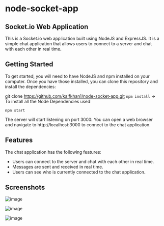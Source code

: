 # node-socket-app

## Socket.io Web Application 
This is a Socket.io web application built using NodeJS and ExpressJS. It is a simple chat application that allows users to connect to a server and chat with each other in real time.

## Getting Started
To get started, you will need to have NodeJS and npm installed on your computer. Once you have those installed, you can clone this repository and install the dependencies:

git clone https://github.com/kaifkhan1/node-socket-app.git
` npm install ` -> To install all the Node Dependencies used

` npm start `

The server will start listening on port 3000. You can open a web browser and navigate to http://localhost:3000 to connect to the chat application.

## Features
The chat application has the following features:

  - Users can connect to the server and chat with each other in real time.
  - Messages are sent and received in real time.
  - Users can see who is currently connected to the chat application.

## Screenshots

![image](https://github.com/kaifkhan1/node-socket-app/assets/76866688/6455be41-a764-4982-9227-6a9874182455)

![image](https://github.com/kaifkhan1/node-socket-app/assets/76866688/0f7e5628-d72d-44d6-a81e-22796d197fbb)

![image](https://github.com/kaifkhan1/node-socket-app/assets/76866688/8b9f81a9-f2e4-4782-a349-d5040a65c1e0)

